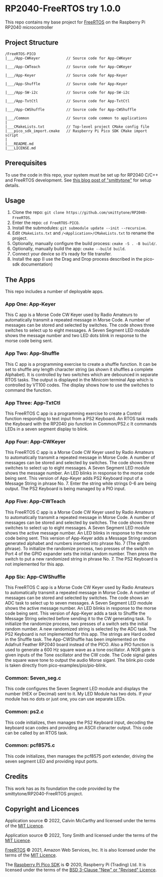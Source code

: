 # RP2040-FreeRTOS try 1.0.0

This repo contains my base project for [FreeRTOS](https://freertos.org/) on the Raspberry Pi RP2040 microcontroller

## Project Structure

```
/FreeRTOS-PICO
|___/App-CWKeyer            // Source code for App-CWKeyer

|___/App-CWTeach            // Source code for App-CWKeyer

|___/App-Keyer              // Source code for App-Keyer

|___/App-Shuffle            // Source code for App-Keyer

|___/App-SW-i2c             // Source code for App-SW-i2c

|___/App-TxtCtl             // Source code for App-TxtCtl

|___/App-CWShuffle          // Source code for App-CWShuffle

|___/Common                 // Source code common to applications
|
|___CMakeLists.txt          // Top-level project CMake config file
|___pico_sdk_import.cmake   // Raspberry Pi Pico SDK CMake import script
|
|___README.md
|___LICENSE.md
```

## Prerequisites

To use the code in this repo, your system must be set up for RP2040 C/C++ and FreeRTOS development. See [this blog post of "smittytone"](https://blog.smittytone.net/2021/02/02/program-raspberry-pi-pico-c-mac/) for setup details.

## Usage

1. Clone the repo: `git clone https://github.com/smittytone/RP2040-FreeRTOS`.
1. Enter the repo: `cd FreeRTOS-PICO`.
1. Install the submodules: `git submodule update --init --recursive`.
1. Edit `CMakeLists.txt` and `/<Application>/CMakeLists.txt` to rename the project.
1. Optionally, manually configure the build process: `cmake -S . -B build/`.
1. Optionally, manually build the app: `cmake --build build`.
1. Connect your device so it’s ready for file transfer.
1. Install the app (I use the Drag and Drop process described in the pico-sdk documentation)

## The Apps

This repo includes a number of deployable apps.

### App One: App-Keyer

This C app is a Morse Code CW Keyer used by Radio Amateurs to automatically transmit a repeated message in Morse Code. A number of messages can be stored and selected by switches.  The code shows three switches to select up to eight messages. A Seven Segment LED module shows the message number and two LED dots blink in response to the morse code being sent.

### App Two: App-Shuffle

This C app is a programming exercise to create a shuffle function. It can be set to shuffle any length character string (as shown it shuffles a complete Alphabet). It is controlled by two switches which are debounced in separate RTOS tasks. The output is displayed in the Minicom terminal App which is controlled by VT100 codes. The display shows how to use the switches to command the function.

### App Three: App-TxtCtl

This FreeRTOS C app is a programming exercise to create a Control function responding to text input from a PS2 Keyboard. An RTOS task reads the Keyboard with the RP2040 pio function in Common/PS2.c It commands LEDs in a seven segment display to blink.

### App Four: App-CWKeyer

This FreeRTOS C app is a Morse Code CW Keyer used by Radio Amateurs to automatically transmit a repeated message in Morse Code. A number of messages can be stored and selected by switches.  The code shows three switches to select up to eight messages. A Seven Segment LED module shows the message number. An LED blinks in response to the morse code being sent. This version of App-Keyer adds PS2 Keyboard input of a Message String in phrase No. 7. Enter the string while strings 0-6 are being output. The PS2 Keyboard is being managed by a PIO input.

### App Five: App-CWTeach

This FreeRTOS C app is a Morse Code CW Keyer used by Radio Amateurs to automatically transmit a repeated message in Morse Code. A number of messages can be stored and selected by switches.  The code shows three switches to select up to eight messages. A Seven Segment LED module shows the active message number. An LED blinks in response to the morse code being sent. This version of App-Keyer adds a Message String random generated alphabet and numbers inserted into phrase No. 7 (The eighth phrase). To initialize the randomize process, two presses of the switch on Port 4 of the GPIO expander sets the initial random number. Then press the switch to put a new randomized string in phrase No. 7. The PS2 Keyboard is not implemented for this app.

### App Six: App-CWShuffle

This FreeRTOS C app is a Morse Code CW Keyer used by Radio Amateurs to automatically transmit a repeated message in Morse Code. A number of messages can be stored and selected by switches.  The code shows an ADC task to select up to seven messages. A Seven Segment LED module shows the active message number. An LED blinks in response to the morse code being sent. This version of App-Keyer adds a task to Shuffle the Message String selected before sending it to the CW generating task.  To initialize the randomize process, two presses of a switch sets the initial random number. A new randomized string is selected by the ADC task. The PS2 Keyboard is not implemented for this app. The strings are Hard coded in the Shuffle task. The App-CWShuffle has been implemented on the Adafruit Feather RP2040 board instead of the PICO. Also a PIO function is used to generate a 600 Hz square wave as a tone oscillator. A NOR gate is given inputs of the Tone oscillator and the CW code.  The Code signal gates the square wave tone to output the audio Morse siganl.  The blink.pio code is taken directly from pico-examples/pio/pio-blink.


### Common: Seven_seg.c

This code configures the Seven Segment LED module and displays the number (HEX or Decimal) sent to it.  My LED Module has two dots.  If your module has no dots or just one, you can use separate LEDs.

### Common: ps2.c
This code initializes, then manages the PS2 Keyboard input, decoding the keyboard scan codes and providing an ASCII character output.  This code can be called by an RTOS task.

### Common: pcf8575.c
This code initializes, then manages the pcf8575 port extender, driving the seven segment LED and providing input ports.


## Credits

This work has as its foundation the code provided by the smittytone/RP2040-FreeRTOS project.


## Copyright and Licences

Application source © 2022, Calvin McCarthy and licensed under the terms of the [MIT Licence](./LICENSE.md).

Application source © 2022, Tony Smith and licensed under the terms of the [MIT Licence](./LICENSE.md).

[FreeRTOS](https://freertos.org/) © 2021, Amazon Web Services, Inc. It is also licensed under the terms of the [MIT Licence](./LICENSE.md).

The [Raspberry Pi Pico SDK](https://github.com/raspberrypi/pico-sdk) is © 2020, Raspberry Pi (Trading) Ltd. It is licensed under the terms of the [BSD 3-Clause "New" or "Revised" Licence](https://github.com/raspberrypi/pico-sdk/blob/master/LICENSE.TXT).
